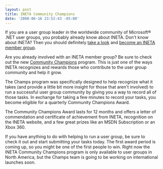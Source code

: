 ```yaml
---
layout: post
title: INETA Community Champions
date: '2008-06-16 23:52:43 -05:00'
---
```


If you are a user group leader in the worldwide community of Microsoft&reg; .NET user groups, you probably already know about INETA. Don't know about INETA? Then you should definitely [take a look](http://www.ineta.org/About.aspx) and [become an INETA member group](http://www.ineta.org/BecomeAMember.aspx).

Are you already involved with an INETA member group? Be sure to check out the new [Community Champions](http://www.ineta.org/Champions/CommunityChampionInfo.aspx) program. This is just one of the ways INETA recognizes and rewards those who contribute to the user group community and help it grow. 

The Champs program was specifically designed to help recognize what it takes (and provide a little bit more insight for those that aren't involved) to run a successful user group community by giving you a way to record all of those tasks. In exchange for taking a few minutes to record your tasks, you become eligible for a quarterly Community Champions Award.

The Community Champions Award lasts for 12 months and offers a letter of commendation and certificate of achievement from INETA, recognition on the INETA website, and a few great prizes like an MSDN Subscription or an Xbox 360.

If you have anything to do with helping to run a user group, be sure to check it out and start submitting your tasks today. The first award period is coming up, so you might be one of the first people to win. Right now the INETA Community Champions program is only available to user groups in North America, but the Champs team is going to be working on international launches soon.
